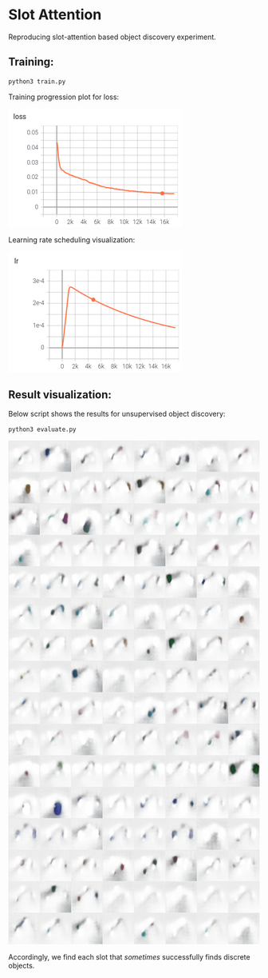 # Slot Attention

Reproducing slot-attention based object discovery experiment.

## Training:

```bash
python3 train.py
```

Training progression plot for loss:

![loss](fig/2022-06-19-loss.png)

Learning rate scheduling visualization:

![lr](fig/2022-06-19-lr.png)

## Result visualization:

Below script shows the results for unsupervised object discovery:

```bash
python3 evaluate.py
```

![vis](fig/vis.png)

Accordingly, we find each slot that _sometimes_ successfully finds discrete objects.
